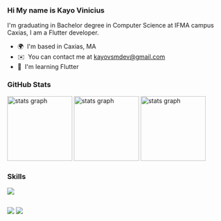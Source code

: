 ### Hi My name is Kayo Vinicius

I'm graduating in Bachelor degree in Computer Science at IFMA campus Caxias, I am a Flutter developer.

* 🌍  I'm based in Caxias, MA
* ✉️  You can contact me at [kayovsmdev@gmail.com](mailto:kayovsmdev@gmail.com)
* 🧠  I'm learning Flutter

### GitHub Stats

<div align="left">
  <img src="https://github-readme-stats.vercel.app/api?username=kayovsm&show_icons=true&theme=tokyonight&hide_border=false&include_all_commits=true&count_private=false" height="150" alt="stats graph"/>
  <img src="https://github-readme-streak-stats.herokuapp.com/?user=kayovsm&theme=tokyonight&hide_border=false" height="150" alt="stats graph"  />
  <img src = "https://github-readme-stats.vercel.app/api/top-langs/?username=kayovsm&layout=compact&langs_count=6&theme=tokyonight" height="150" alt="stats graph" />
</div>

### Skills

<p align="left">
<div align="left">
  <a href="#">
    <img src="https://skillicons.dev/icons?i=dart,flutter,kotlin,python,firebase,sqlite,mysql,figma&theme=dark" />
  </a>
</div>
  
  ##
 
<div>  
  <a href = "mailto:kayovsmdev@gmail.com"><img src="https://img.shields.io/badge/-Gmail-%23333?style=for-the-badge&logo=gmail&logoColor=white" target="_blank"></a>
  <a href="https://www.linkedin.com/in/kayo-vinicius-40754a219" target="_blank"><img src="https://img.shields.io/badge/-LinkedIn-%230077B5?style=for-the-badge&logo=linkedin&logoColor=white" target="_blank"></a> 
  
</div>
